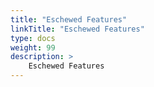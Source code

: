 ```yaml
---
title: "Eschewed Features"
linkTitle: "Eschewed Features"
type: docs
weight: 99
description: >
    Eschewed Features
---
```


<!---
TODO
-->
